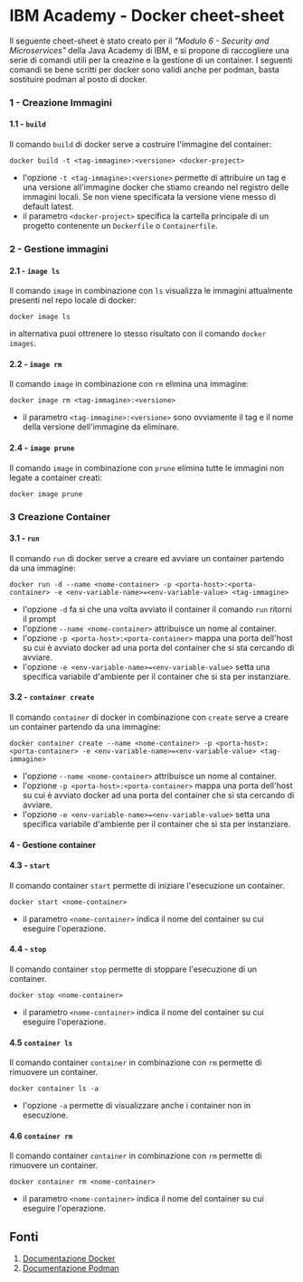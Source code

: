 # IBM Academy - Docker cheet-sheet
Il seguente cheet-sheet è stato creato per il *"Modulo 6 - Security and Microservices"* della Java Academy di IBM, e si propone di raccogliere una serie di comandi utili per la creazine e la gestione di un container. I seguenti comandi se bene scritti per docker sono validi anche per podman, basta sostituire podman al posto di docker.

### 1 - Creazione Immagini

#### 1.1 - ``build``
Il comando ``build`` di docker serve a costruire l'immagine del container:
```
docker build -t <tag-immagine>:<versione> <docker-project>
```
- l'opzione ``-t <tag-immagine>:<versione>`` permette di attribuire un tag e una versione all'immagine docker che stiamo creando nel registro delle immagini locali. Se non viene specificata la versione viene messo di default latest.
- il parametro ``<docker-project>`` specifica la cartella principale di un progetto contenente un ``Dockerfile`` o ``Containerfile``.

### 2 - Gestione immagini

#### 2.1 - ``image ls``
Il comando ``image`` in combinazione con ``ls``  visualizza le immagini attualmente presenti nel repo locale di docker:
```
docker image ls
```
in alternativa puoi ottrenere lo stesso risultato con il comando ```docker images```.

#### 2.2 - ``image rm``
Il comando ``image`` in combinazione con ``rm`` elimina una immagine:
```
docker image rm <tag-immagine>:<versione>
```
- il parametro ``<tag-immagine>:<versione>`` sono ovviamente il tag e il nome della versione dell'immagine da eliminare.

#### 2.4 - ``image prune``
Il comando ``image`` in combinazione con ``prune`` elimina tutte le immagini non legate a container creati:
```
docker image prune
```

### 3 Creazione Container

#### 3.1 - ``run``
Il comando ``run`` di docker serve a creare ed avviare un container partendo da una immagine:
```
docker run -d --name <nome-container> -p <porta-host>:<porta-container> -e <env-variable-name>=<env-variable-value> <tag-immagine>
```
- l'opzione ``-d`` fa si che una volta avviato il container il comando ``run`` ritorni il prompt
- l'opzione ``--name <nome-container>`` attribuisce un nome al container. 
- l'opzione ``-p <porta-host>:<porta-container>`` mappa una porta dell'host su cui è avviato docker ad una porta del container che si sta cercando di avviare.
- l'opzione ``-e <env-variable-name>=<env-variable-value>`` setta una specifica variabile d'ambiente per il container che si sta per instanziare.

#### 3.2 - ``container create``
Il comando ``container`` di docker in combinazione con ``create`` serve a creare un container partendo da una immagine:
```
docker container create --name <nome-container> -p <porta-host>:<porta-container> -e <env-variable-name>=<env-variable-value> <tag-immagine>
```
- l'opzione ``--name <nome-container>`` attribuisce un nome al container. 
- l'opzione ``-p <porta-host>:<porta-container>`` mappa una porta dell'host su cui è avviato docker ad una porta del container che si sta cercando di avviare.
- l'opzione ``-e <env-variable-name>=<env-variable-value>`` setta una specifica variabile d'ambiente per il container che si sta per instanziare.

#### 4 - Gestione container

#### 4.3 - ``start``
Il comando container ``start`` permette di iniziare l'esecuzione un container.
```
docker start <nome-container>
```
- il parametro ```<nome-container>``` indica il nome del container su cui eseguire l'operazione.

#### 4.4 - ``stop``
Il comando container ``stop`` permette di stoppare l'esecuzione di un container.
```
docker stop <nome-container>
```
- il parametro ```<nome-container>``` indica il nome del container su cui eseguire l'operazione.

#### 4.5 ``container ls``
Il comando container ``container`` in combinazione con ``rm`` permette di rimuovere un container.
```
docker container ls -a
```
- l'opzione ``-a`` permette di visualizzare anche i container non in esecuzione.

#### 4.6 ``container rm``
Il comando container ``container`` in combinazione con ``rm`` permette di rimuovere un container.
```
docker container rm <nome-container>
```
- il parametro ```<nome-container>``` indica il nome del container su cui eseguire l'operazione.

## Fonti
1. [Documentazione Docker](https://docs.docker.com/engine/reference/commandline/cli/)
2. [Documentazione Podman](http://johnmacfarlane.net/pandoc/README.html#pandocs-markdown)
